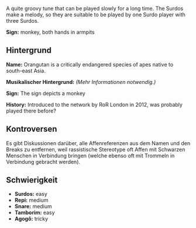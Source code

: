 A quite groovy tune that can be played slowly for a long time. The Surdos make a
melody, so they are suitable to be played by one Surdo player with three Surdos.

**Sign:** monkey, both hands in armpits

## Hintergrund

**Name:** Orangutan is a critically endangered species of apes native to
south-east Asia.

**Musikalischer Hintergrund:** *(Mehr Informationen notwendig.)*

**Sign:** The sign depicts a monkey

**History:** Introduced to the network by RoR London in 2012, was probably
played there before?

## Kontroversen

Es gibt Diskussionen darüber, alle Affenreferenzen aus dem Namen und den Breaks
zu entfernen, weil rassistische Stereotype oft Affen mit Schwarzen Menschen in
Verbindung bringen (welche ebenso oft mit Trommeln in Verbindung gebracht
werden).

## Schwierigkeit

* **Surdos:** easy
* **Repi:** medium
* **Snare:** medium
* **Tamborim:** easy
* **Agogô:** tricky

